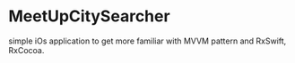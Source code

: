 # MeetUpCitySearcher
simple iOs application to get more familiar with MVVM pattern and RxSwift, RxCocoa.
